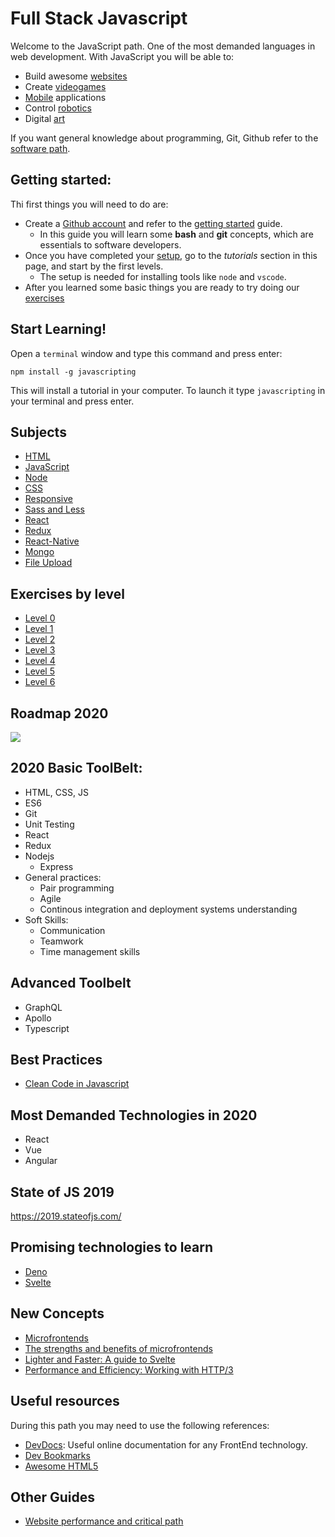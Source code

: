 # Full Stack Javascript

Welcome to the JavaScript path. One of the most demanded languages in web development. With JavaScript you will be able to:
- Build awesome [websites](https://reactjs.org/)
- Create [videogames](https://phaser.io/)
- [Mobile](https://facebook.github.io/react-native/) applications
- Control [robotics](https://nodebots.io/) 
- Digital [art](https://p5js.org/)

If you want general knowledge about programming, Git, Github refer to the [software path](/program/software/README.md).

## Getting started:
Thi first things you will need to do are:
- Create a [Github account](https://github.io) and refer to the [getting started](program/software/getting_started.md) guide.
  - In this guide you will learn some **bash** and **git** concepts, which are essentials to software developers.
- Once you have completed your [setup](program/frontend/setup/setup.md), go to the *tutorials* section in this page, and start by the first levels. 
  - The setup is needed for installing tools like `node` and `vscode`. 
- After you learned some basic things you are ready to try doing our [exercises](program/frontend/exercises/README.md)

## Start Learning!

Open a `terminal` window and type this command and press enter:

```
npm install -g javascripting
```

This will install a tutorial in your computer. To launch it type `javascripting` in your terminal and press enter.

## Subjects 
- [HTML](program/frontend/html.md)
- [JavaScript](program/frontend/js.md)
- [Node](program/frontend/node.md)
- [CSS](program/frontend/css.md)
- [Responsive](program/frontend/responsive.md)
- [Sass and Less](program/frontend/csspreprocessors.md)
- [React](program/frontend/react.md)
- [Redux](program/frontend/redux.md)
- [React-Native](program/frontend/react-native.md)
- [Mongo](program/backend/mongo.md)
- [File Upload](program/frontend/file_upload.md)

## Exercises by level
- [Level 0](program/frontend/level-0/README.md)
- [Level 1](program/frontend/level-0/README.md)
- [Level 2](program/frontend/level-0/README.md)
- [Level 3](program/frontend/level-0/README.md)
- [Level 4](program/frontend/level-0/README.md)
- [Level 5](program/frontend/level-0/README.md)
- [Level 6](program/frontend/level-0/README.md)

## Roadmap 2020

![](https://roadmap.sh/roadmaps/frontend.png)

## 2020 Basic ToolBelt:
- HTML, CSS, JS
- ES6
- Git
- Unit Testing
- React
- Redux
- Nodejs
    - Express
- General practices:
    - Pair programming
    - Agile
    - Continous integration and deployment systems understanding
- Soft Skills:
    - Communication
    - Teamwork
    - Time management skills

## Advanced Toolbelt
- GraphQL
- Apollo
- Typescript

## Best Practices
- [Clean Code in Javascript](https://github.com/ryanmcdermott/clean-code-javascript)

## Most Demanded Technologies in 2020 

- React
- Vue
- Angular

## State of JS 2019

https://2019.stateofjs.com/


## Promising technologies to learn

- [Deno](https://github.com/denolib/awesome-deno)
- [Svelte](https://svelte.dev/)

## New Concepts

- [Microfrontends](https://github.com/ChristianUlbrich/awesome-microfrontends)
- [The strengths and benefits of microfrontends](https://www.toptal.com/front-end/micro-frontends-strengths-benefits)
- [Lighter and Faster: A guide to Svelte](https://www.toptal.com/front-end/svelte-framework-guide)
- [Performance and Efficiency: Working with HTTP/3](https://www.toptal.com/web/performance-working-with-http-3)

## Useful resources
During this path you may need to use the following references: 

- [DevDocs](https://devdocs.io/): Useful online documentation for any FrontEnd technology.
- [Dev Bookmarks](https://github.com/dypsilon/frontend-dev-bookmarks)
- [Awesome HTML5](https://github.com/diegocard/awesome-html5)

## Other Guides

- [Website performance and critical path](https://www.toptal.com/web/website-performance-critical-rendering-path)